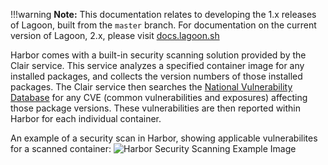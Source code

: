 !!!warning
    **Note:** This documentation relates to developing the 1.x releases of Lagoon, built from the `master` branch.
    For documentation on the current version of Lagoon, 2.x, please visit [docs.lagoon.sh](https://docs.lagoon.sh)

Harbor comes with a built-in security scanning solution provided by the Clair service. This service analyzes a specified container image for any installed packages, and collects the version numbers of those installed packages. The Clair service then searches the [National Vulnerability Database](https://nvd.nist.gov/) for any CVE (common vulnerabilities and exposures) affecting those package versions. These vulnerabilities are then reported within Harbor for each individual container.

An example of a security scan in Harbor, showing applicable vulnerabilites for a scanned container:
![Harbor Security Scanning Example Image](scanning_image_1.png)